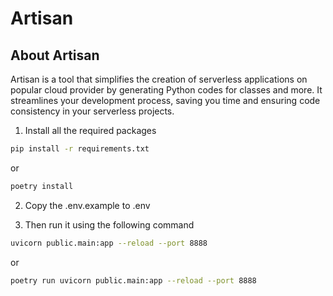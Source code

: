 # Artisan

## About Artisan
Artisan is a tool that simplifies the creation of serverless applications on popular cloud provider by generating Python codes for classes and more. It streamlines your development process, saving you time and ensuring code consistency in your serverless projects.

1. Install all the required packages
```bash
pip install -r requirements.txt
```

or

```bash
poetry install
````

2. Copy the .env.example to .env

3. Then run it using the following command
```bash
uvicorn public.main:app --reload --port 8888
```
or
```bash
poetry run uvicorn public.main:app --reload --port 8888
```
